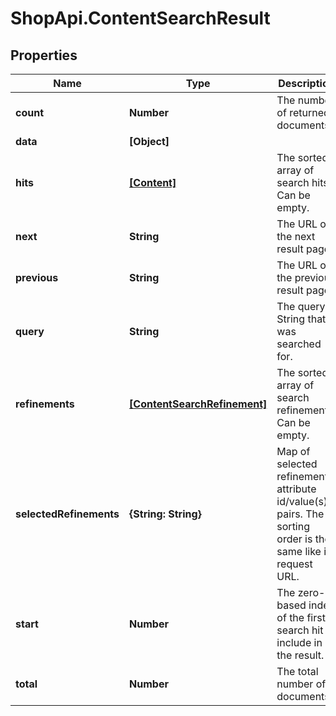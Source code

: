 # ShopApi.ContentSearchResult

## Properties

Name | Type | Description | Notes
------------ | ------------- | ------------- | -------------
**count** | **Number** | The number of returned documents. | [optional] 
**data** | **[Object]** |  | [optional] 
**hits** | [**[Content]**](Content.md) | The sorted array of search hits. Can be empty. | [optional] 
**next** | **String** | The URL of the next result page. | [optional] 
**previous** | **String** | The URL of the previous result page. | [optional] 
**query** | **String** | The query String that was searched for. | [optional] 
**refinements** | [**[ContentSearchRefinement]**](ContentSearchRefinement.md) | The sorted array of search refinements. Can be empty. | [optional] 
**selectedRefinements** | **{String: String}** | Map of selected refinement attribute id/value(s) pairs. The sorting order is the same like in request URL. | [optional] 
**start** | **Number** | The zero-based index of the first search hit to include in the result. | [optional] 
**total** | **Number** | The total number of documents. | [optional] 


